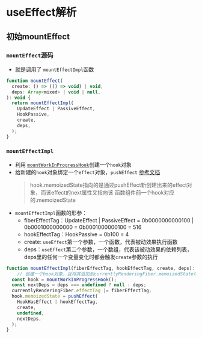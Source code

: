 # useEffect解析

## 初始mountEffect
### `mountEffect`源码
* 就是调用了 `mountEffectImpl`函数
```javascript
function mountEffect(
  create: () => (() => void) | void,
  deps: Array<mixed> | void | null,
): void {
  return mountEffectImpl(
    UpdateEffect | PassiveEffect,
    HookPassive,
    create,
    deps,
  );
}
```
### `mountEffectImpl`
* 利用 [`mountWorkInProgressHook`](mountWorkInProgressHook解析.md)创建一个`hook`对象
* 给新建的`hook`对象绑定一个`effect`对象，`pushEffect` [参考文档](pushEffect解析.md)
    > hook.memoizedState指向的是通过pushEffect新创建出来的effect对象，而该effect的next属性又指向该 函数组件前一个hook对应的.memoizedState
* `mountEffectImpl`函数的形参：
    - fiberEffectTag：UpdateEffect | PassiveEffect = 0b0000000000100 | 0b0001000000000 = 0b0001000000100 = 516
    - hookEffectTag：HookPassive = 0b100 = 4
    - create: `useEffect`第一个参数，一个函数，代表被动效果执行函数
    - deps：`useEffect`第二个参数，一个数组，代表该被动效果的依赖列表，deps里的任何一个变量变化时都会触发`create`参数的执行
```javascript
function mountEffectImpl(fiberEffectTag, hookEffectTag, create, deps): void {
    // 创建一个hook对象，且将其追加到currentlyRenderingFiber.memoizedState中
  const hook = mountWorkInProgressHook();
  const nextDeps = deps === undefined ? null : deps;
  currentlyRenderingFiber.effectTag |= fiberEffectTag;
  hook.memoizedState = pushEffect(
    HookHasEffect | hookEffectTag,
    create,
    undefined,
    nextDeps,
  );
}
```
